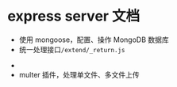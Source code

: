 # express server 文档

-   使用 mongoose，配置、操作 MongoDB 数据库
-   统一处理接口`/extend/_return.js`

*
*   multer 插件，处理单文件、多文件上传
